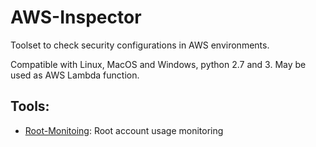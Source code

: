# AWS-Inspector

Toolset to check security configurations in AWS environments.

Compatible with Linux, MacOS and Windows, python 2.7 and 3. May be used as AWS Lambda function.

## Tools:
  - [Root-Monitoing](https://github.com/viniciusrdsilva/AWS-Inspector/tree/main/Root-Monitoring): Root account usage monitoring
